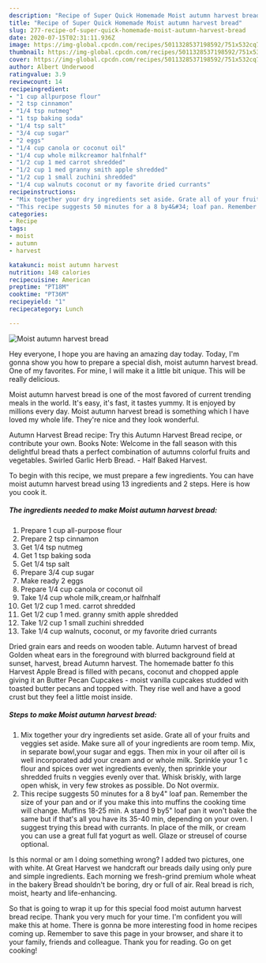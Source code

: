 ```yaml
---
description: "Recipe of Super Quick Homemade Moist autumn harvest bread"
title: "Recipe of Super Quick Homemade Moist autumn harvest bread"
slug: 277-recipe-of-super-quick-homemade-moist-autumn-harvest-bread
date: 2020-07-15T02:31:11.936Z
image: https://img-global.cpcdn.com/recipes/5011328537198592/751x532cq70/moist-autumn-harvest-bread-recipe-main-photo.jpg
thumbnail: https://img-global.cpcdn.com/recipes/5011328537198592/751x532cq70/moist-autumn-harvest-bread-recipe-main-photo.jpg
cover: https://img-global.cpcdn.com/recipes/5011328537198592/751x532cq70/moist-autumn-harvest-bread-recipe-main-photo.jpg
author: Albert Underwood
ratingvalue: 3.9
reviewcount: 14
recipeingredient:
- "1 cup allpurpose flour"
- "2 tsp cinnamon"
- "1/4 tsp nutmeg"
- "1 tsp baking soda"
- "1/4 tsp salt"
- "3/4 cup sugar"
- "2 eggs"
- "1/4 cup canola or coconut oil"
- "1/4 cup whole milkcreamor halfnhalf"
- "1/2 cup 1 med carrot shredded"
- "1/2 cup 1 med granny smith apple shredded"
- "1/2 cup 1 small zuchini shredded"
- "1/4 cup walnuts coconut or my favorite dried currants"
recipeinstructions:
- "Mix together your dry ingredients set aside. Grate all of your fruits and veggies set aside. Make sure all of your ingredients are room temp. Mix, in separate bowl,your sugar and eggs. Then mix in your oil after oil is well incorporated add your cream and or whole milk. Sprinkle your 1 c flour and spices over wet ingredients evenly, then sprinkle your shredded fruits n veggies evenly over that. Whisk briskly, with large open whisk, in very few strokes as possible. Do Not overmix."
- "This recipe suggests 50 minutes for a 8 by4&#34; loaf pan. Remember the size of your pan and or if you make this into muffins the cooking time will change. Muffins 18-25 min. A stand 9 by5&#34; loaf pan it won&#39;t bake the same but if that&#39;s all you have its 35-40 min, depending on your oven. I suggest trying this bread with currants. In place of the milk, or cream you can use a great full fat yogurt as well. Glaze or streusel of course optional."
categories:
- Recipe
tags:
- moist
- autumn
- harvest

katakunci: moist autumn harvest 
nutrition: 148 calories
recipecuisine: American
preptime: "PT18M"
cooktime: "PT36M"
recipeyield: "1"
recipecategory: Lunch

---
```



![Moist autumn harvest bread](https://img-global.cpcdn.com/recipes/5011328537198592/751x532cq70/moist-autumn-harvest-bread-recipe-main-photo.jpg)

Hey everyone, I hope you are having an amazing day today. Today, I'm gonna show you how to prepare a special dish, moist autumn harvest bread. One of my favorites. For mine, I will make it a little bit unique. This will be really delicious.

Moist autumn harvest bread is one of the most favored of current trending meals in the world. It's easy, it's fast, it tastes yummy. It is enjoyed by millions every day. Moist autumn harvest bread is something which I have loved my whole life. They're nice and they look wonderful.

Autumn Harvest Bread recipe: Try this Autumn Harvest Bread recipe, or contribute your own. Books Note: Welcome in the fall season with this delightful bread thats a perfect combination of autumns colorful fruits and vegetables. Swirled Garlic Herb Bread. - Half Baked Harvest.


To begin with this recipe, we must prepare a few ingredients. You can have moist autumn harvest bread using 13 ingredients and 2 steps. Here is how you cook it.

##### The ingredients needed to make Moist autumn harvest bread:

1. Prepare 1 cup all-purpose flour
1. Prepare 2 tsp cinnamon
1. Get 1/4 tsp nutmeg
1. Get 1 tsp baking soda
1. Get 1/4 tsp salt
1. Prepare 3/4 cup sugar
1. Make ready 2 eggs
1. Prepare 1/4 cup canola or coconut oil
1. Take 1/4 cup whole milk,cream,or halfnhalf
1. Get 1/2 cup 1 med. carrot shredded
1. Get 1/2 cup 1 med. granny smith apple shredded
1. Take 1/2 cup 1 small zuchini shredded
1. Take 1/4 cup walnuts, coconut, or my favorite dried currants


Dried grain ears and reeds on wooden table. Autumn harvest of bread Golden wheat ears in the foreground with blurred background field at sunset, harvest, bread Autumn harvest. The homemade batter fo this Harvest Apple Bread is filled with pecans, coconut and chopped apple giving it an Butter Pecan Cupcakes - moist vanilla cupcakes studded with toasted butter pecans and topped with. They rise well and have a good crust but they feel a little moist inside. 

##### Steps to make Moist autumn harvest bread:

1. Mix together your dry ingredients set aside. Grate all of your fruits and veggies set aside. Make sure all of your ingredients are room temp. Mix, in separate bowl,your sugar and eggs. Then mix in your oil after oil is well incorporated add your cream and or whole milk. Sprinkle your 1 c flour and spices over wet ingredients evenly, then sprinkle your shredded fruits n veggies evenly over that. Whisk briskly, with large open whisk, in very few strokes as possible. Do Not overmix.
1. This recipe suggests 50 minutes for a 8 by4&#34; loaf pan. Remember the size of your pan and or if you make this into muffins the cooking time will change. Muffins 18-25 min. A stand 9 by5&#34; loaf pan it won&#39;t bake the same but if that&#39;s all you have its 35-40 min, depending on your oven. I suggest trying this bread with currants. In place of the milk, or cream you can use a great full fat yogurt as well. Glaze or streusel of course optional.


Is this normal or am I doing something wrong? I added two pictures, one with white. At Great Harvest we handcraft our breads daily using only pure and simple ingredients. Each morning we fresh-grind premium whole wheat in the bakery Bread shouldn&#39;t be boring, dry or full of air. Real bread is rich, moist, hearty and life-enhancing. 

So that is going to wrap it up for this special food moist autumn harvest bread recipe. Thank you very much for your time. I'm confident you will make this at home. There is gonna be more interesting food in home recipes coming up. Remember to save this page in your browser, and share it to your family, friends and colleague. Thank you for reading. Go on get cooking!
